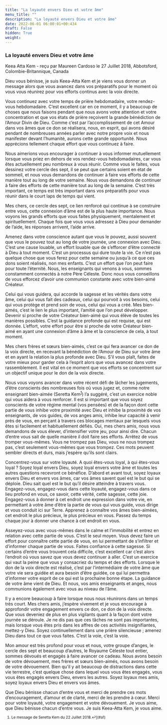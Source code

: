 ```yaml
---
title: "La loyauté envers Dieu et votre âme"
menu_title: ""
description: "La loyauté envers Dieu et votre âme"
date: 2022-06-01 06:00:01+00:434
draft: False
hidden: True
weight:
---
```

### La loyauté envers Dieu et votre âme

Keea Atta Kem - reçu par Maureen Cardoso le 27 Juillet 2018, Abbotsford, Colombie-Britannique, Canada

Dieu vous bénisse, je suis Keea-Atta Kem et je viens vous donner un message alors que vous avancez dans vos préparatifs pour le moment où vous vous réunirez pour vos efforts continus avec la voix directe.

Vous continuez avec votre temps de prière hebdomadaire, votre rendez-vous hebdomadaire. C’est excellent car en ce moment, il y a beaucoup de choses que nous faisons pendant que nous avons votre attention et votre concentration et que vos états de prière reçoivent la grande bénédiction de l’Amour Divin de Dieu. Comme c’est par l’accomplissement de cet Amour dans vos âmes que ce don se réalisera, nous, en esprit, qui avons désiré pendant de nombreuses années parler avec notre propre voix et nous manifester devant l’humanité, aurons cette grande opportunité. Nous apprécions tellement chaque effort que vous continuez à faire.

Nous aimerions vous encourager à continuer à vous informer mutuellement lorsque vous priez en dehors de vos rendez-vous hebdomadaires, car vous êtes actuellement peu nombreux à vous réunir. Comme vous le faites, vous dessinez votre cercle des sept, il se peut que certains soient en état de sommeil, et nous vous demandons de continuer à faire vos efforts de cette manière tout au long de votre semaine. Nous vous demandons de continuer à faire des efforts de cette manière tout au long de la semaine. C’est très important, ce temps est très important dans vos préparatifs pour vous réunir dans le court laps de temps qui vient.

Mes chers, ce cercle des sept, ce lien renforcé qui continue à se construire entre vous, cette connexion d’âme est de la plus haute importance. Nous voyons les grands efforts que vous faites physiquement, mentalement et spirituellement. Chaque fois que vous vous adressez à Dieu pour demander de l’aide, les réponses arrivent, l’aide arrive.

Amenez dans votre conscience autant que vous le pouvez, aussi souvent que vous le pouvez tout au long de votre journée, une connexion avec Dieu. C’est une cause louable, un effort louable que de s’efforcer d’être connecté à Dieu à tout moment. C’est un processus qui dure toute la vie. Ce n’est pas quelque chose que vous ferez pour cette semaine ou jusqu’à ce que ces dons soient réalisés, non mes enfants. C’est un effort que l’on peut faire pour toute l’éternité. Nous, les enseignants qui venons à vous, sommes constamment connectés à notre Père Céleste. Donc nous vous conseillons de vous efforcez d’avoir une communion constante avec votre bien-aimé Créateur.

Celui qui vous guidera, qui accorde la sagesse et les vérités dans votre âme, celui qui vous fait des cadeaux, celui qui pourvoit à vos besoins, celui qui vous protège et prend soin de vous, celui qui vous a créé. Mes bien-aimés, c’est le lien le plus important, l’amitié que l’on peut développer. Devenir si proche de votre Créateur bien-aimé qui vous élève de toutes les manières possibles. C’est la guidance profonde qui est requise, qui est donnée. L’effort, votre effort pour être si proche de votre Créateur bien-aimé en ayant une connexion d’âme à âme et la conscience de cela, à tout moment.

Mes chers frères et sœurs bien-aimés, c’est ce qui fera avancer ce don de la voix directe, en recevant la bénédiction de l’Amour de Dieu sur votre âme et en ayant la relation la plus profonde avec Dieu. S’il vous plaît, faites de votre mieux pour garder cela à l’esprit alors que vous avancez dans votre rassemblement. Il est vital en ce moment que vos efforts se concentrent sur un objectif unique pour le don de la voix directe.

Nous vous voyons avancer dans votre récent défi de lâcher les jugements, d’être conscients des nombreuses fois où vous jugez et, comme notre enseignant bien-aimée (Seretta Kem<sup id="a1">[1](#f1)</sup>) l’a suggéré, c’est un exercice noble qui vous aidera à vous renforcer. Il est si important que vous soyez conscients de votre régime mental (vos pensées) et de la façon dont cette partie de vous inhibe votre proximité avec Dieu et inhibe la proximité de vos enseignants, de vos guides, de vos anges amis, inhibe leur capacité à venir près de vous, en perçant à travers ces blocages mentaux par lesquels vous êtes si facilement et habituellement défiés. Oui, mes chers amis, nous vous demandons de vous élever, d’intensifier votre jeu, pour ainsi dire. Chacun d’entre vous sait de quelle manière il doit faire ses efforts. Arrêtez de vous tromper vous-mêmes. Vous ne trompez pas Dieu, vous ne nous trompez pas, c’est seulement vous-mêmes que vous trompez. Ces mots peuvent sembler directs et durs, mais j’espère qu’ils sont clairs.

Concentrez-vous sur votre loyauté. A quoi êtes-vous loyal, à qui êtes-vous loyal ? Soyez loyal envers Dieu, soyez loyal envers votre âme et toutes les autres questions recevront ce bénéfice. D’abord et avant tout, soyez loyaux envers Dieu et envers vos âmes, car vos âmes savent quel est le but qui se déploie. Dieu sait quel est le but qu’il désire atteindre à travers vous. Engagez-vous, engagez-vous dans cette loyauté, engagez-vous dans ce lieu profond en vous, ce savoir, cette vérité, cette sagesse, cette joie. Engagez-vous à donner à cet endroit une expression dans votre vie, en permettant à votre âme d’être la partie de vous qui vous guide, vous dirige et vous conduit ici sur Terre. Apprenez à connaître vos âmes bien-aimées, cet endroit le plus précieux, le plus précieux en vous. Passez du temps chaque jour à donner une chance à cet endroit en vous.

Asseyez-vous avec vous-mêmes dans le calme et l’immobilité et entrez en relation avec cette partie de vous. C’est le seul moyen. Vous devez faire un effort pour connaître cette partie de vous, en lui permettant de s’infiltrer et d’informer chaque partie de vous. Faites confiance à cette sagesse. Si certains d’entre vous trouvent cela difficile, c’est excellent car c’est alors l’endroit où vous savez que vous devez continuer à aller. C’est un exercice qui vaut la peine que vous y consacriez du temps et des efforts. Lorsque le don de la voix directe est réalisé, c’est par l’intermédiaire de votre âme que votre vie sera guidée et aura besoin d’être guidée, ce qui lui permettra d’informer votre esprit de ce qui est la prochaine bonne étape. La guidance de votre âme vient de Dieu. Et nous, vos amis enseignants et anges, nous communions également avec vous au niveau de l’âme.

Il y a encore beaucoup à faire lorsque nous nous réunirons dans un temps très court. Mes chers amis, j’espère vivement et je vous encourage à approfondir votre engagement envers ce don, ce don de la voix directe. Que vous deveniez de plus en plus vigilants quant à la façon dont votre journée se déroule. Je ne dis pas que ces tâches ne sont pas importantes, mais lorsque vous êtes pris dans les affres de ces activités insignifiantes, mettez-y Dieu. Soyez continuellement dans une prière silencieuse ; amenez Dieu dans tout ce que vous faites. C’est la voie, c’est la voie.

Mon amour est très profond pour vous et nous, votre groupe d’anges, le cercle des sept et beaucoup d’autres, le Royaume Céleste tout entier, sommes dévoués et engagés à faire avancer ce cadeau. Nous avons besoin de votre dévouement, mes frères et sœurs bien-aimés, nous avons besoin de votre dévouement. Bien qu’il y ait beaucoup de distractions dans cette vie terrestre, c’est quelque chose dans lequel vous vous êtes engagés, vous vous êtes engagés envers Dieu, envers les autres. Soyez loyaux mes amis, soyez loyaux envers Dieu et envers vos âmes.

Que Dieu bénisse chacun d’entre vous et merci de prendre ces mots d’encouragement, d’amour et de clarté, merci de les prendre à cœur. Merci pour votre loyauté, votre engagement et votre dévouement. Je vous aime, que Dieu bénisse chacun d’entre vous. Je suis Keea-Atta Kem, je vous aime.
<small>

1. <large id=”f1”>Le message de Seretta Kem du 22 Juillet 2018.↩](#a1)







